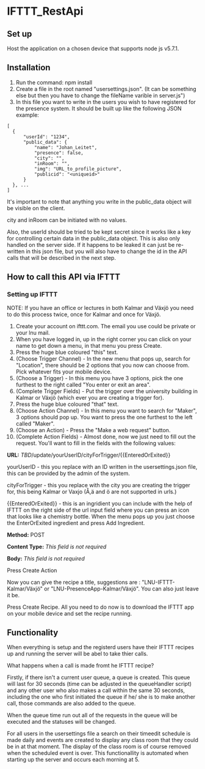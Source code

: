 # IFTTT_RestApi

## Set up

Host the application on a chosen device that supports node js v5.7.1.

## Installation

1. Run the command: npm install
2. Create a file in the root named "usersettings.json". (It can be something else but then you have to change the fileName varible in server.js")
3. In this file you want to write in the users you wish to have registered for the presence system. It should be built up like the following JSON example: 
```
[
  {
      "userId": "1234",
      "public_data": {
          "name": "Johan_Leitet",
          "presence": false,
          "city": "",
          "inRoom": "",
          "img": "URL_to_profile_picture",
          "publicid": "<uniqueid>"
      }
  }, ...
]
```

It's important to note that anything you write in the public_data object will be visible on the client.

city and inRoom can be initiated with no values.

Also, the userId should be tried to be kept secret since it works like a key for controlling certain data in the public_data object. This is also only handled on the server side. If it happens to be leaked it can just be re-written in this json file, but you will also have to change the id in the API calls that will be described in the next step.

## How to call this API via IFTTT

### Setting up IFTTT
NOTE: If you have an office or lectures in both Kalmar and Växjö you need to do this process twice, once for Kalmar and once for Växjö.

1. Create your account on ifttt.com. The email you use could be private or your lnu mail.
2. When you have logged in, up in the right corner you can click on your name to get down a menu, in that menu you press Create.
3. Press the huge blue coloured "this" text.
4. (Choose Trigger Channel) - In the new menu that pops up, search for "Location", there should be 2 options that you now can choose from. Pick whatever fits your mobile device.
5. (Choose a Trigger) - In this menu you have 3 options, pick the one furthest to the right called "You enter or exit an area".
6. (Complete Trigger Fields) - Put the trigger over the university building in Kalmar or Växjö (which ever you are creating a trigger for). 
7. Press the huge blue coloured "that" text.
8. (Choose Action Channel) - In this menu you want to search for "Maker", 3 options should pop up. You want to press the one furthest to the left called "Maker".
9. (Choose an Action) - Press the "Make a web request" button.
10. (Complete Action Fields) - Almost done, now we just need to fill out the request. You'll want to fill in the fields with the following values:

<b>URL:</b> *TBD*/update/yourUserID/cityForTrigger/{{EnteredOrExited}}

yourUserID - this you replace with an ID written in the usersettings.json file, this can be provided by the admin of the system.

cityForTrigger - this you replace with the city you are creating the trigger for, this being Kalmar or Vaxjo (Å,ä and ö are not supported in urls.)

{{EnteredOrExited}} - this is an ingridient you can include with the help of IFTTT on the right side of the url input field where you can press an icon that looks like a chemistry bottle. When the menu pops up you just choose the EnterOrExited ingredient and press Add Ingredient.

<b>Method:</b> POST

<b>Content Type:</b> *This field is not required*

<b>Body:</b> *This field is not required*

Press Create Action

Now you can give the recipe a title, suggestions are : "LNU-IFTTT-Kalmar/Växjö" or "LNU-PresenceApp-Kalmar/Växjö". You can also just leave it be.

Press Create Recipe. All you need to do now is to download the IFTTT app on your mobile device and set the recipe running.

## Functionality

When everything is setup and the registerd users have their IFTTT recipes up and running the server will be abel to take thier calls.

What happens when a call is made fromt he IFTTT recipe?

Firstly, if there isn't a current user queue, a queue is created. This queue will last for 30 seconds (time can be adjusted in the queueHandler script) and any other user who also makes a call within the same 30 seconds, including the one who first initiated the queue if he/ she is to make another call, those commands are also added to the queue. 

When the queue time run out all of the requests in the queue will be executed and the statuses will be changed. 

For all users in the usersettings file a search on their timeedit schedule is made daily and events are created to display any class room that they could be in at that moment. The display of the class room is of course removed when the scheduled event is over. This functionallity is automated when starting up the server and occurs each morning at 5.
